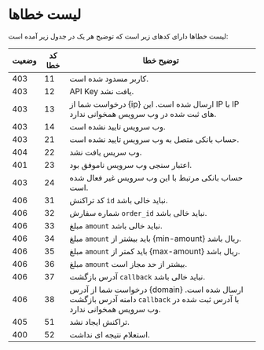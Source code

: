 # لیست خطاها

لیست خطاها دارای کدهای زیر است که توضیح هر یک در جدول زیر آمده است:

وضعیت | کد خطا | توضیح خطا
----- | ------ | ---------
403 | 11 | کاربر مسدود شده است.
403 | 12 | API Key یافت نشد.
403 | 13 | درخواست شما از {ip} ارسال شده است. این IP با IP های ثبت شده در وب سرویس همخوانی ندارد.
403 | 14 | وب سرویس تایید نشده است.
403 | 21 | حساب بانکی متصل به وب سرویس تایید نشده است.
404 | 22 | وب سریس یافت نشد.
401 | 23 | اعتبار سنجی وب سرویس ناموفق بود.
403 | 24 | حساب بانکی مرتبط با این وب سرویس غیر فعال شده است.
406 | 31 | کد تراکنش `id` نباید خالی باشد.
406 | 32 | شماره سفارش `order_id` نباید خالی باشد.
406 | 33 | مبلغ `amount` نباید خالی باشد.
406 | 34 | مبلغ `amount` باید بیشتر از {min-amount} ریال باشد.
406 | 35 | مبلغ `amount` باید کمتر از {max-amount} ریال باشد.
406 | 36 | مبلغ `amount` بیشتر از حد مجاز است.
406 | 37 | آدرس بازگشت `callback` نباید خالی باشد.
406 | 38 | درخواست شما از آدرس {domain} ارسال شده است. دامنه آدرس بازگشت `callback` با آدرس ثبت شده در وب سرویس همخوانی ندارد.
405 | 51 | تراکنش ایجاد نشد.
400 | 52 | استعلام نتیجه ای نداشت.
